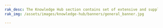 ```yaml
---
rak_desc: The Knowledge Hub section contains set of extensive and supplemental information needed to aid you with your project. It is categorized into two—Learn and Pin Mapper.
rak_img: /assets/images/knowledge-hub/banners/general_banner.jpg

---
```



<rk-redirect to="/Knowledge-Hub/Learn" />
